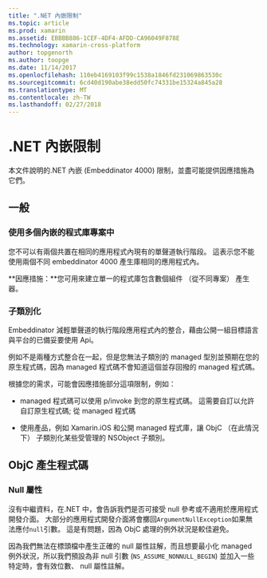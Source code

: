 ```yaml
---
title: ".NET 內嵌限制"
ms.topic: article
ms.prod: xamarin
ms.assetid: EBBBB886-1CEF-4DF4-AFDD-CA96049F878E
ms.technology: xamarin-cross-platform
author: topgenorth
ms.author: toopge
ms.date: 11/14/2017
ms.openlocfilehash: 110eb4169103f99c1538a1846fd231069863530c
ms.sourcegitcommit: 6cd40d190abe38edd50fc74331be15324a845a28
ms.translationtype: MT
ms.contentlocale: zh-TW
ms.lasthandoff: 02/27/2018
---
```

# <a name="net-embedding-limitations"></a>.NET 內嵌限制


本文件說明的.NET 內嵌 (Embeddinator 4000) 限制，並盡可能提供因應措施為它們。

## <a name="general"></a>一般

### <a name="use-more-than-one-embedded-library-in-a-project"></a>使用多個內嵌的程式庫專案中

您不可以有兩個共置在相同的應用程式內現有的單聲道執行階段。 這表示您不能使用兩個不同 embeddinator 4000 產生庫相同的應用程式內。

**因應措施：**您可用來建立單一的程式庫包含數個組件 （從不同專案） 產生器。

### <a name="subclassing"></a>子類別化

Embeddinator 減輕單聲道的執行階段應用程式內的整合，藉由公開一組目標語言與平台的已備妥要使用 Api。

例如不是兩種方式整合在一起，但是您無法子類別的 managed 型別並預期在您的原生程式碼，因為 managed 程式碼不會知道這個並存回撥的 managed 程式碼。

根據您的需求，可能會因應措施部分這項限制，例如：

* managed 程式碼可以使用 p/invoke 到您的原生程式碼。 這需要自訂以允許自訂原生程式碼; 從 managed 程式碼

* 使用產品，例如 Xamarin.iOS 和公開 managed 程式庫，讓 ObjC （在此情況下） 子類別化某些受管理的 NSObject 子類別。


## <a name="objc-generated-code"></a>ObjC 產生程式碼

### <a name="nullability"></a>Null 屬性

沒有中繼資料，在.NET 中，會告訴我們是否可接受 null 參考或不適用於應用程式開發介面。 大部分的應用程式開發介面將會擲回`ArgumentNullException`如果無法應付`null`引數。 這是有問題，因為 ObjC 處理的例外狀況是較佳避免。

因為我們無法在標頭檔中產生正確的 null 屬性註解，而且想要最小化 managed 例外狀況，所以我們預設為非 null 引數 (`NS_ASSUME_NONNULL_BEGIN`) 並加入一些特定時，會有效位數、 null 屬性註解。
